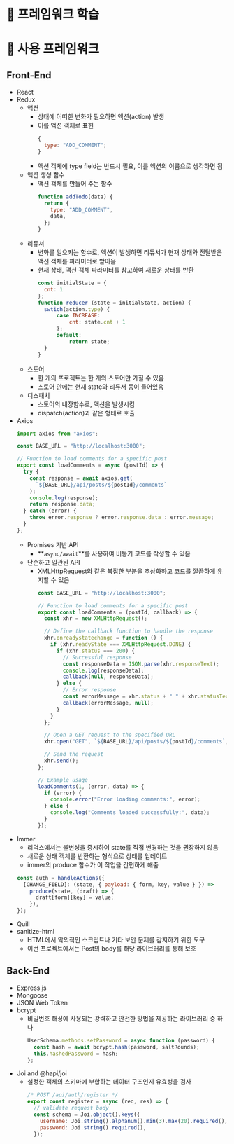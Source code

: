 # 📔 프레임워크 학습

# 🔸 사용 프레임워크

## Front-End

- React
- Redux
  - 액션
    - 상태에 어떠한 변화가 필요하면 액션(action) 발생
    - 이를 액션 객체로 표현
      ```jsx
      {
        type: "ADD_COMMENT";
      }
      ```
    - 액션 객체에 type field는 반드시 필요, 이를 액션의 이름으로 생각하면 됨
  - 액션 생성 함수
    - 액션 객체를 만들어 주는 함수
      ```jsx
      function addTodo(data) {
        return {
          type: "ADD_COMMENT",
          data,
        };
      }
      ```
  - 리듀서
    - 변화를 일으키는 함수로, 액션이 발생하면 리듀서가 현재 상태와 전달받은 액션 객체를 파라미터로 받아옴
    - 현재 상태, 액션 객체 파라미터를 참고하여 새로운 상태를 반환
      ```jsx
      const initialState = {
      	cnt: 1
      };
      function reducer (state = initialState, action) {
      	swtich(action.type) {
      		case INCREASE:
      			cnt: state.cnt + 1
      		};
      		default:
      			return state;
      	}
      }
      ```
  - 스토어
    - 한 개의 프로젝트는 한 개의 스토어만 가질 수 있음
    - 스토어 안에는 현재 state와 리듀서 등이 들어있음
  - 디스패치
    - 스토어의 내장함수로, 액션을 발생시킴
    - dispatch(action)과 같은 형태로 호출
- Axios
  ```jsx
  import axios from "axios";

  const BASE_URL = "http://localhost:3000";

  // Function to load comments for a specific post
  export const loadComments = async (postId) => {
    try {
      const response = await axios.get(
        `${BASE_URL}/api/posts/${postId}/comments`
      );
      console.log(response);
      return response.data;
    } catch (error) {
      throw error.response ? error.response.data : error.message;
    }
  };
  ```
  - Promises 기반 API
    - **`async/await`**를 사용하여 비동기 코드를 작성할 수 있음
  - 단순하고 일관된 API
    - XMLHttpRequest와 같은 복잡한 부분을 추상화하고 코드를 깔끔하게 유지할 수 있음
      ```jsx
      const BASE_URL = "http://localhost:3000";

      // Function to load comments for a specific post
      export const loadComments = (postId, callback) => {
        const xhr = new XMLHttpRequest();

        // Define the callback function to handle the response
        xhr.onreadystatechange = function () {
          if (xhr.readyState === XMLHttpRequest.DONE) {
            if (xhr.status === 200) {
              // Successful response
              const responseData = JSON.parse(xhr.responseText);
              console.log(responseData);
              callback(null, responseData);
            } else {
              // Error response
              const errorMessage = xhr.status + " " + xhr.statusText;
              callback(errorMessage, null);
            }
          }
        };

        // Open a GET request to the specified URL
        xhr.open("GET", `${BASE_URL}/api/posts/${postId}/comments`, true);

        // Send the request
        xhr.send();
      };

      // Example usage
      loadComments(1, (error, data) => {
        if (error) {
          console.error("Error loading comments:", error);
        } else {
          console.log("Comments loaded successfully:", data);
        }
      });
      ```
- Immer
  - 리덕스에서는 불변성을 중시하여 state를 직접 변경하는 것을 권장하지 않음
  - 새로운 상태 객체를 반환하는 형식으로 상태를 업데이트
  - immer의 produce 함수가 이 작업을 간편하게 해줌
  ```jsx
  const auth = handleActions({
    [CHANGE_FIELD]: (state, { payload: { form, key, value } }) =>
      produce(state, (draft) => {
        draft[form][key] = value;
      }),
  });
  ```
- Quill
- sanitize-html
  - HTML에서 악의적인 스크립트나 기타 보안 문제를 감지하기 위한 도구
  - 이번 프로젝트에서는 Post의 body를 해당 라이브러리를 통해 보호

## Back-End

- Express.js
- Mongoose
- JSON Web Token
- bcrypt
  - 비밀번호 해싱에 사용되는 강력하고 안전한 방법을 제공하는 라이브러리 중 하나
    ```jsx
    UserSchema.methods.setPassword = async function (password) {
      const hash = await bcrypt.hash(password, saltRounds);
      this.hashedPassword = hash;
    };
    ```
- Joi and @hapi/joi
  - 설정한 객체의 스키마에 부합하는 데이터 구조인지 유효성을 검사
    ```jsx
    /* POST /api/auth/register */
    export const register = async (req, res) => {
      // validate request body
      const schema = Joi.object().keys({
        username: Joi.string().alphanum().min(3).max(20).required(),
        password: Joi.string().required(),
      });
    ```
